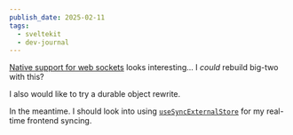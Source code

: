 ```yaml
---
publish_date: 2025-02-11
tags:
  - sveltekit
  - dev-journal
---
```


  
[Native support for web sockets](https://github.com/sveltejs/kit/issues/1491#issuecomment-2645962690) looks interesting... I _could_ rebuild big-two with this?

I also would like to try a durable object rewrite.

In the meantime. I should look into using [`useSyncExternalStore`](https://react.dev/reference/react/useSyncExternalStore) for my real-time frontend syncing.